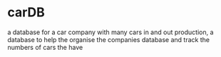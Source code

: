 # carDB
a database for a car company with many cars in and out production, a database to help the organise the companies database and track the numbers of cars the have
